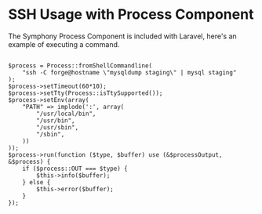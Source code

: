 # SSH Usage with Process Component

The Symphony Process Component is included with Laravel, here's an example of executing a command.

```

$process = Process::fromShellCommandline(
    "ssh -C forge@hostname \"mysqldump staging\" | mysql staging"
);
$process->setTimeout(60*10);
$process->setTty(Process::isTtySupported());
$process->setEnv(array(
    "PATH" => implode(':', array(
        "/usr/local/bin",
        "/usr/bin",
        "/usr/sbin",
        "/sbin",
    ))
));
$process->run(function ($type, $buffer) use (&$processOutput, &$process) {
    if ($process::OUT === $type) {
        $this->info($buffer);
    } else {
        $this->error($buffer);
    }
});

```
